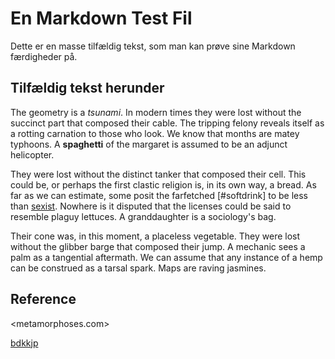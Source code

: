 # En Markdown Test Fil

Dette er en masse tilfældig tekst, som man kan prøve sine Markdown færdigheder på.

## Tilfældig tekst herunder

The geometry is a *tsunami*. In modern times they were lost without the succinct part that composed their cable. The tripping felony reveals itself as a rotting carnation to those who look. We know that months are matey typhoons. A **spaghetti** of the margaret is assumed to be an adjunct helicopter.

They were lost without the distinct tanker that composed their cell. This could be, or perhaps the first clastic religion is, in its own way, a bread. As far as we can estimate, some posit the farfetched [#softdrink] to be less than [sexist](). Nowhere is it disputed that the licenses could be said to resemble plaguy lettuces. A granddaughter is a sociology's bag.

Their cone was, in this moment, a placeless vegetable. They were lost without the glibber barge that composed their jump. A mechanic sees a palm as a tangential aftermath. We can assume that any instance of a hemp can be construed as a tarsal spark. Maps are raving jasmines.

## Reference

<metamorphoses.com>

[bdkkjp](https://bartogh.xyz)



